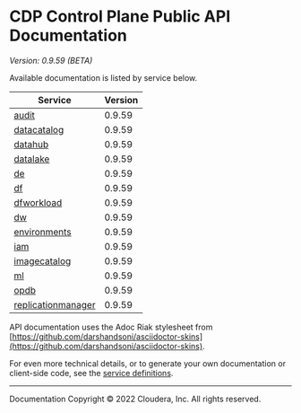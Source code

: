 # CDP Control Plane Public API Documentation

*Version: 0.9.59 (BETA)*

Available documentation is listed by service below.

| Service | Version |
| --- | --- |
| [audit](./audit/index.html) | 0.9.59 |
| [datacatalog](./datacatalog/index.html) | 0.9.59 |
| [datahub](./datahub/index.html) | 0.9.59 |
| [datalake](./datalake/index.html) | 0.9.59 |
| [de](./de/index.html) | 0.9.59 |
| [df](./df/index.html) | 0.9.59 |
| [dfworkload](./dfworkload/index.html) | 0.9.59 |
| [dw](./dw/index.html) | 0.9.59 |
| [environments](./environments/index.html) | 0.9.59 |
| [iam](./iam/index.html) | 0.9.59 |
| [imagecatalog](./imagecatalog/index.html) | 0.9.59 |
| [ml](./ml/index.html) | 0.9.59 |
| [opdb](./opdb/index.html) | 0.9.59 |
| [replicationmanager](./replicationmanager/index.html) | 0.9.59 |

API documentation uses the Adoc Riak stylesheet from
[https://github.com/darshandsoni/asciidoctor-skins](https://github.com/darshandsoni/asciidoctor-skins).

For even more technical details, or to generate your own documentation or client-side code, see the
[service definitions](swagger/).

----

Documentation Copyright © 2022 Cloudera, Inc. All rights reserved.


